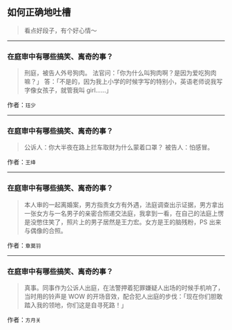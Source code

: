 ## 如何正确地吐槽

> 看点好段子，有个好心情～


 
---

### 在庭审中有哪些搞笑、离奇的事？

> 刑庭，被告人外号狗肉。
> 法官问：「你为什么叫狗肉啊？是因为爱吃狗肉嘛？」
> 答：「不是的，因为我上小学的时候字写的特别小，英语老师说我写字像女孩子，就管我叫 girl……」


作者：`珏少`

---

### 在庭审中有哪些搞笑、离奇的事？

> 公诉人：你大半夜在路上拦车取财为什么蒙着口罩？
> 被告人：怕感冒。


作者：`王绛`

---

### 在庭审中有哪些搞笑、离奇的事？

> 本人审的一起离婚案，男方指责女方有外遇，法庭调查出示证据，男方拿出一张女方与一名男子的亲密合照递交法庭，我拿到一看，在自己的法庭上愣是没憋住笑了，照片上的男子居然是王力宏。女方是王的脑残粉，PS 出来与偶像的合照。


作者：`章莫羽`

---

### 在庭审中有哪些搞笑、离奇的事？

> 真事。同事作为公诉人出庭，在法警押着犯罪嫌疑人出场的时候手机响了，当时用的铃声是 WOW 的开场音效，配合犯人出庭的步伐：「现在你们胆敢踏入我的领地，你们这是自寻死路！」


作者：`方月关`